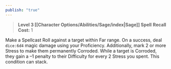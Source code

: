 ```yaml
---
publish: "true"
---
```

> **Level 3 [[Character Options/Abilities/Sage/index|Sage]] Spell**
> **Recall Cost:** 1

Make a Spellcast Roll against a target within Far range. On a success, deal `dice:6d4` magic damage using your Proficiency. Additionally, mark 2 or more Stress to make them permanently Corroded. While a target is Corroded, they gain a –1 penalty to their Difficulty for every 2 Stress you spent. This condition can stack.

